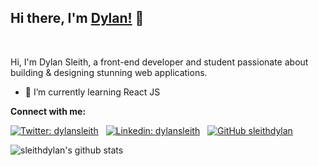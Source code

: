 ## Hi there, I'm [Dylan!](https://www.dylansleith.com) 👋

<br />

Hi, I'm Dylan Sleith, a front-end developer and student passionate about building & designing stunning web applications.

- 🌱 I’m currently learning React JS

**Connect with me:**  

[![Twitter: dylansleith](https://img.shields.io/twitter/follow/dylansleith?style=social)](https://twitter.com/dylansleith)
&nbsp;
[![Linkedin: dylansleith](https://img.shields.io/badge/-dylansleith-blue?style=flat-square&logo=Linkedin&logoColor=white&link=https://www.linkedin.com/in/dylansleith/)](https://www.linkedin.com/in/dylansleith/)
&nbsp;
[![GitHub sleithdylan](https://img.shields.io/github/followers/sleithdylan?label=follow&style=social)](https://github.com/sleithdylan)

![sleithdylan's github stats](https://github-readme-stats.vercel.app/api?username=sleithdylan&hide=stars&count_private=true&show_icons=true&theme=prussian)

<!--
**sleithdylan/sleithdylan** is a ✨ _special_ ✨ repository because its `README.md` (this file) appears on your GitHub profile.

Here are some ideas to get you started:

- 🔭 I’m currently working on ...
- 🌱 I’m currently learning ...
- 👯 I’m looking to collaborate on ...
- 🤔 I’m looking for help with ...
- 💬 Ask me about ...
- 📫 How to reach me: ...
- 😄 Pronouns: ...
- ⚡ Fun fact: ...
-->


